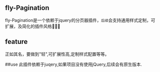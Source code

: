 ## fly-Pagination
fly-Pagination是一个依赖于jquery的分页器插件，`后续`会支持通用样式定制，可扩展，及简化的插件风格🚀🚀🚀

## feature
正如其名，要做到"轻",可扩展性高,定制样式配置等等。

##use
此插件依赖于juqery,如果项目没有使用jQuery,后续会有原生版本.

